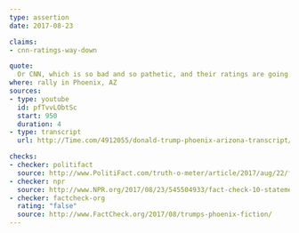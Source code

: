 ```yaml
---
type: assertion
date: 2017-08-23

claims:
- cnn-ratings-way-down

quote:
  Or CNN, which is so bad and so pathetic, and their ratings are going down.
where: rally in Phoenix, AZ
sources:
- type: youtube
  id: pfTvvLObtSc
  start: 950
  duration: 4
- type: transcript
  url: http://Time.com/4912055/donald-trump-phoenix-arizona-transcript/

checks:
- checker: politifact
  source: http://www.PolitiFact.com/truth-o-meter/article/2017/aug/22/fact-checking-president-donald-trumps-campaign-ral/
- checker: npr
  source: http://www.NPR.org/2017/08/23/545504933/fact-check-10-statements-from-trumps-phoenix-speech
- checker: factcheck-org
  rating: "false"
  source: http://www.FactCheck.org/2017/08/trumps-phoenix-fiction/
---
```

